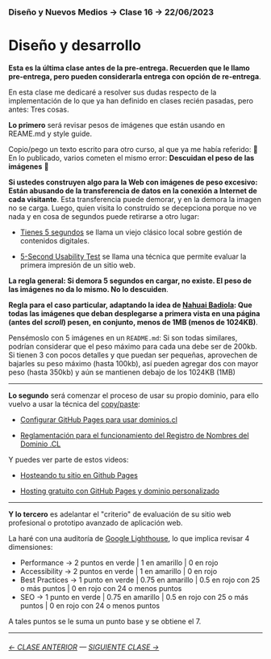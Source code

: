 ### Diseño y Nuevos Medios → Clase 16 → 22/06/2023

# Diseño y desarrollo

**Esta es la última clase antes de la pre-entrega. Recuerden que le llamo pre-entrega, pero pueden considerarla entrega con opción de re-entrega**.

En esta clase me dedicaré a resolver sus dudas respecto de la implementación de lo que ya han definido en clases recién pasadas, pero antes: Tres cosas.

**Lo primero** será revisar pesos de imágenes que están usando en REAME.md y style guide. 

Copio/pego un texto escrito para otro curso, al que ya me había referido: :rotating_light:  En lo publicado, varios cometen el mismo error: **Descuidan el peso de las imágenes** :rotating_light: 

**Si ustedes construyen algo para la Web con imágenes de peso excesivo: Están abusando de la transferencia de datos en la conexión a Internet de cada visitante**. Esta transferencia puede demorar, y en la demora la imagen no se carga. Luego, quien visita lo construído se decepciona porque no ve nada y en cosa de segundos puede retirarse a otro lugar:

- [Tienes 5 segundos](http://www.tienes5segundos.cl/) se llama un viejo clásico local sobre gestión de contenidos digitales. 

- [5-Second Usability Test](https://www.nngroup.com/videos/5-second-usability-test/) se llama una técnica que permite evaluar la primera impresión de un sitio web. 

**La regla general: Si demora 5 segundos en cargar, no existe. El peso de las imágenes no da lo mismo. No lo descuiden**. 

**Regla para el caso particular, adaptando la idea de [Nahuai Badiola](https://nbadiola.com/peso-ideal-fotografia-para-web/): Que todas las imágenes que deban desplegarse a primera vista en una página (antes del *scroll*) pesen, en conjunto, menos de 1MB (menos de 1024KB)**. 

Pensémoslo con 5 imágenes en un `README.md`: Si son todas similares, podrían considerar que el peso máximo para cada una debe ser de 200kb. Si tienen 3 con pocos detalles y que puedan ser pequeñas, aprovechen de bajarles su peso máximo (hasta 100kb), así pueden agregar dos con mayor peso (hasta 350kb) y aún se mantienen debajo de los 1024KB (1MB)

- - - - - - - - - - - - - - - - - - - 

**Lo segundo** será comenzar el proceso de usar su propio dominio, para ello vuelvo a usar la técnica del [copy/paste](https://github.com/profesorfaco/dno037-2023/tree/main/clase-14):

- [Configurar GitHub Pages para usar dominios.cl](https://ggerena.medium.com/configurar-github-pages-para-usar-dominios-cl-13c1a644699f)

- [Reglamentación para el funcionamiento del Registro de Nombres del Dominio .CL](https://www.nic.cl/normativa/reglamentacion.html)

Y puedes ver parte de estos videos: 

- [Hosteando tu sitio en Github Pages](https://www.youtube.com/watch?v=wyRfN5oLzx4&t=155s)

- [Hosting gratuito con GitHub Pages y dominio personalizado](https://www.youtube.com/watch?v=nbUR1jzVI5g&t=328s)


- - - - - - - - - - - - - - - - - - - -

**Y lo tercero** es adelantar el "criterio" de evaluación de su sitio web profesional o prototipo avanzado de aplicación web. 

La haré con una auditoría de [Google Lighthouse](https://developers.google.com/web/tools/lighthouse?hl=es), lo que implica revisar 4 dimensiones:

- Performance → 2 puntos en verde | 1 en amarillo | 0 en rojo
- Accessibility → 2 puntos en verde | 1 en amarillo | 0 en rojo
- Best Practices → 1 punto en verde | 0.75 en amarillo | 0.5 en rojo con 25 o más puntos | 0 en rojo con 24 o menos puntos
- SEO → 1 punto en verde | 0.75 en amarillo | 0.5 en rojo con 25 o más puntos | 0 en rojo con 24 o menos puntos

A tales puntos se le suma un punto base y se obtiene el 7.

- - - - - - - 

###### [← CLASE ANTERIOR](https://github.com/profesorfaco/dno037-2023/tree/main/clase-15) — [SIGUIENTE CLASE →](https://github.com/profesorfaco/dno037-2023/tree/main/clase-17)
